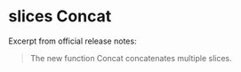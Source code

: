 # slices Concat

Excerpt from official release notes:

> The new function Concat concatenates multiple slices.
